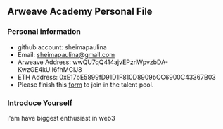## Arweave Academy Personal File

### Personal information

- github account: sheimapaulina
- Email: sheimapaulina@gmail.com
- Arweave Address: wwQU7qQ414ajvEPznWpvzbDA-KwzGE4kUiI6fhMClJ8
- ETH Address: 0xE17bE5899fD91D1F810D8909bCC6900C43367B03
- Please finish this [form](https://docs.google.com/forms/d/e/1FAIpQLSfWA5fIIcBgmRppm3jNz5vmf9Mai_QMVil-2pO4r7YKn_Zhtw/viewform?usp=sf_link) to join in the talent pool.

### Introduce Yourself
 i'am have biggest enthusiast in web3 